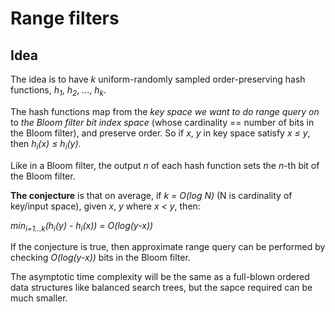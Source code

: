 # Range filters

## Idea

The idea is to have _k_ uniform-randomly sampled order-preserving hash functions,
_h<sub>1</sub>_, _h<sub>2</sub>_, ..., _h<sub>k</sub>_.

The hash functions map from the _key space we want to do range query on_ to _the Bloom filter bit index space_
(whose cardinality == number of bits in the Bloom filter), and preserve order.
So if _x_, _y_ in key space satisfy _x ≤ y_, then _h<sub>i</sub>(x) ≤ h<sub>i</sub>(y)_.

Like in a Bloom filter, the output _n_ of each hash function sets the _n_-th bit of the Bloom filter.

**The conjecture** is that on average, if _k = O(log N)_ (N is cardinality of key/input space),
given _x_, _y_ where _x < y_, then:

_min<sub>i=1...k</sub>(h<sub>i</sub>(y) - h<sub>i</sub>(x)) = O(log(y-x))_

If the conjecture is true, then approximate range query can be performed by checking _O(log(y-x))_ bits in the Bloom filter.

The asymptotic time complexity will be the same as a full-blown ordered data structures like balanced search trees,
but the sapce required can be much smaller.
